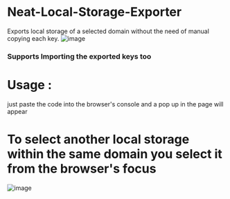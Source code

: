 # Neat-Local-Storage-Exporter
Exports local storage of a selected domain without the need of manual copying each key.
![image](https://github.com/user-attachments/assets/b9c4f384-60d9-43b0-b874-4b27a7d04355)
### Supports Importing the exported keys too
# Usage : 
just paste the code into the browser's console and a pop up in the page will appear
# To select another local storage within the same domain you select it from the browser's focus
![image](https://github.com/user-attachments/assets/0b7618e9-b0b1-4356-89fd-977ae4357e3d)
